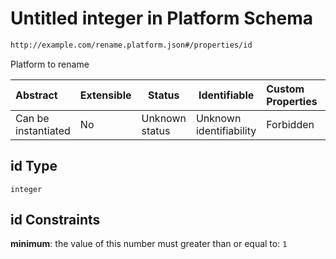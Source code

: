 # Untitled integer in Platform Schema

```txt
http://example.com/rename.platform.json#/properties/id
```

Platform to rename


| Abstract            | Extensible | Status         | Identifiable            | Custom Properties | Additional Properties | Access Restrictions | Defined In                                                                                 |
| :------------------ | ---------- | -------------- | ----------------------- | :---------------- | --------------------- | ------------------- | ------------------------------------------------------------------------------------------ |
| Can be instantiated | No         | Unknown status | Unknown identifiability | Forbidden         | Allowed               | none                | [rename-platform.schema.json\*](../out/rename-platform.schema.json "open original schema") |

## id Type

`integer`

## id Constraints

**minimum**: the value of this number must greater than or equal to: `1`
